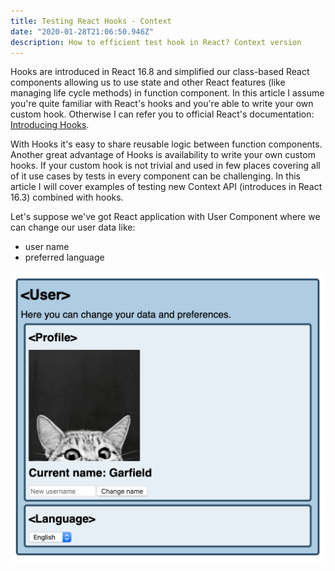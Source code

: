 ```yaml
---
title: Testing React Hooks - Context
date: "2020-01-28T21:06:50.946Z"
description: How to efficient test hook in React? Context version
---
```


Hooks are introduced in React 16.8 and simplified our class-based React components allowing us to use state and other React features (like managing life cycle methods) in function component. In this article I assume you're quite familiar with React's hooks and you're able to write your own custom hook. Otherwise I can refer you to official React's documentation: [Introducing Hooks](https://reactjs.org/docs/hooks-intro.html).

With Hooks it's easy to share reusable logic between function components. Another great advantage of Hooks is availability to write your own custom hooks. If your custom hook is not trivial and used in few places covering all of it use cases by tests in every component can be challenging. In this article I will cover examples of testing new Context API (introduces in React 16.3) combined with hooks.

Let's suppose we've got React application with User Component where we can change our user data like:
* user name
* preferred language

![Preview of User Component](./user_component.png)

<!-- TODO, write about two contexts -->
